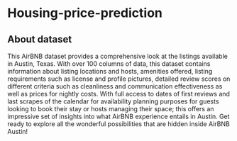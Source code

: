 # Housing-price-prediction

## About dataset
This AirBNB dataset provides a comprehensive look at the listings available in Austin, Texas. With over 100 columns of data, this dataset contains information about listing locations and hosts, amenities offered, listing requirements such as license and profile pictures, detailed review scores on different criteria such as cleanliness and communication effectiveness as well as prices for nightly costs. With full access to dates of first reviews and last scrapes of the calendar for availability planning purposes for guests looking to book their stay or hosts managing their space; this offers an impressive set of insights into what AirBNB experience entails in Austin. Get ready to explore all the wonderful possibilities that are hidden inside AirBNB Austin!
